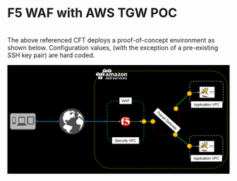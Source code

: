 <html>
<h1>F5 WAF with AWS TGW POC</h1>
<BR>  
<body>The above referenced CFT deploys a proof-of-concept environment as shown below.  Configuration values, (with the exception of a pre-existing SSH key pair) are hard coded.<BR>
<p><img src="infra.png" align=middle size=55% alt="F5/AWS TGW POC"></p>
</body>
</html>
